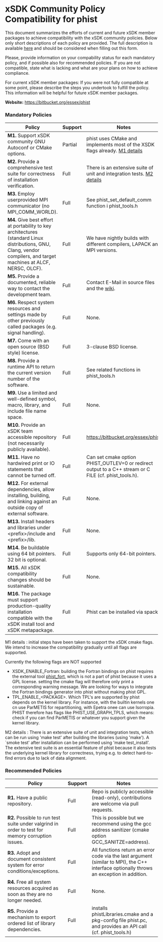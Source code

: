 # xSDK Community Policy Compatibility for phist

This document summarizes the efforts of current and future xSDK member packages to achieve compatibility with the xSDK community policies. Below only short descriptions of each policy are provided. The full description is available [here](https://docs.google.com/document/d/1DCx2Duijb0COESCuxwEEK1j0BPe2cTIJ-AjtJxt3290/edit#heading=h.2hp5zbf0n3o3)
and should be considered when filling out this form.

Please, provide information on your compability status for each mandatory policy, and if possible also for recommended policies.
If you are not compatible, state what is lacking and what are your plans on how to achieve compliance.

For current xSDK member packages: If you were not fully compatible at some point, please describe the steps you undertook to fulfill the policy. This information will be helpful for future xSDK member packages.

**Website:** https://bitbucket.org/essex/phist

### Mandatory Policies

| Policy                 |Support| Notes                   |
|------------------------|-------|-------------------------|
|**M1.** Support xSDK community GNU Autoconf or CMake options. |Partial| phist uses CMake and implements most of the XSDK flags already. [M1 details](#m1-details)|
|**M2.** Provide a comprehensive test suite for correctness of installation verification. |Full| There is an extensive suite of unit and integration tests. [M2 details](#m2-details)|
|**M3.** Employ userprovided MPI communicator (no MPI_COMM_WORLD). |Full| See phist_set_default_comm function i phist_tools.h |
|**M4.** Give best effort at portability to key architectures (standard Linux distributions, GNU, Clang, vendor compilers, and target machines at ALCF, NERSC, OLCF). |Full| We have nightly builds with different compilers, LAPACK and MPI versions. |
|**M5.** Provide a documented, reliable way to contact the development team. |Full| Contact E-Mail in source files and the [wiki](https://bitbucket.org/essex/phist). |
|**M6.** Respect system resources and settings made by other previously called packages (e.g. signal handling). |Full| None. |
|**M7.** Come with an open source (BSD style) license. |Full| 3-clause BSD license. |
|**M8.** Provide a runtime API to return the current version number of the software. |Full| See related functions in phist_tools.h |
|**M9.** Use a limited and well-defined symbol, macro, library, and include file name space. |Full| None. |
|**M10.** Provide an xSDK team accessible repository (not necessarily publicly available). |Full| https://bitbucket.org/essex/phist |
|**M11.** Have no hardwired print or IO statements that cannot be turned off. |Full| Can set cmake option PHIST_OUTLEV=0 or redirect output to a C++ stream or C FILE (cf. phist_tools.h). |
|**M12.** For external dependencies, allow installing, building, and linking against an outside copy of external software. |Full| None. |
|**M13.** Install headers and libraries under \<prefix\>/include and \<prefix\>/lib. |Full| None. |
|**M14.** Be buildable using 64 bit pointers. 32 bit is optional. |Full| Supports only 64-bit pointers. |
|**M15.** All xSDK compatibility changes should be sustainable. |Full| None. |
|**M16.** The package must support production-quality installation compatible with the xSDK install tool and xSDK metapackage. |Full| Phist can be installed via spack. |

M1 details <a id="m1-details"></a>: initial steps have been taken to support the xSDK cmake flags. We intend to increase the compatibility gradually until all flags are supported.

Currently the following flags are NOT supported

- XSDK_ENABLE_Fortran: building the Fortran bindings on phist requires the external tool [phist_fort](https://bitbucket.org/essex/phist_fort), which is not a part of phist because it uses a GPL license.
setting the cmake flag will therefore only print a corresponding warning message. We are looking for ways to integrate the Fortran bindings generator into phist without making phist GPL.
- TPL_ENABLE_<PACKAGE\>. Which TPL's are supported by phist depends on the kernel library. For instance, with the builtin kernels one cn use ParMETIS for repartitioning, with Epetra onee can use Isorropia. PHIST therefore has flags like PHIST_USE_GRAPH_TPLS, which means: check if you can find ParMETIS or whatever you support given the kernel library.

M2 details <a id="m2-details"></a>: There is an extensive suite of unit and integration tests, which can be run using 'make test' after building the libraries (using 'make'). A `smoke test' after installation can be performed using 'make test_install'. The extensive test suite is an essential feature of phist because it also tests the underlying kernel library for correctness, trying e.g. to detect hard-to-find errors due to lack of data alignment.


### Recommended Policies

| Policy                 |Support| Notes                   |
|------------------------|-------|-------------------------|
|**R1.** Have a public repository. |Full| Repo is publicly accessible (read-only), contributions are welcome via pull requests. |
|**R2.** Possible to run test suite under valgrind in order to test for memory corruption issues. |Full| This is possible but we recommend using the gcc address sanitizer (cmake option GCC_SANITZE=address). |
|**R3.** Adopt and document consistent system for error conditions/exceptions. |Full| All functions return an error code via the last argument (similar to MPI), the C++ interface optionally throws an exception in addition. |
|**R4.** Free all system resources acquired as soon as they are no longer needed. |Full| None. |
|**R5.** Provide a mechanism to export ordered list of library dependencies. |Full| installs phistLibraries.cmake and a pkg-config file phist.pc, and provides an API call (cf. phist_tools.h)|
